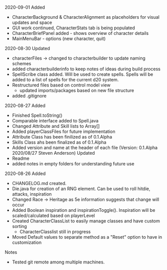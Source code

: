 2020-09-01
Added
* CharacterBackground & CharacterAlignment as placeholders for visual updates and space
* GUI work continued, CharacterStats tab is being populated
* CharacterBriefPanel added - shows overview of character details
* MainMenuBar - options (new character, quit)


2020-08-30
Updated
* characterFiles -> changed to characterbuilder to update naming schemes
* added characterbuilderinfo to keep notes of ideas during build process
* SpellScribe class added. Will be used to create spells. Spells will be added to a list of spells for the current d20 system.
* Restructured files based on control model view
    - updated imports/packages based on new file structure
* added .gitignore


2020-08-27
Added
* Finished Spell.toString()
* Comparable interface added to Spell.java
* Changed Attribute and Skill lists to Array[]
* Added playerClassFiles for future implementation
* Attribute Class has been finilized as of 0.1.Alpha
* Skills Class ahs been finalized as of 0.1.Alpha
* Added version and name at the header of each file (Version: 0.1.Alpha 2020/08/27 Steven Anderson)
Updated
* Readme
* added notes in empty folders for understanding future use



2020-08-26
Added
* CHANGELOG.md created.
* Die.java for creation of an RNG element. Can be used to roll hitdie, attacks, inspiration
* Changed Race -> Heritage as 5e information suggests that change will occur
* Added Boolean inspiration and inspirationToggle(). Inspiration will be scaled/calculated based on playerLevel
* Created CharacterClassList to easily manage classes and have custom sorting
    - CharacterClasslist still in progress
* Moved Default values to separate method as a "Reset" option to have in customization


Notes
* Tested git remote among multiple machines.